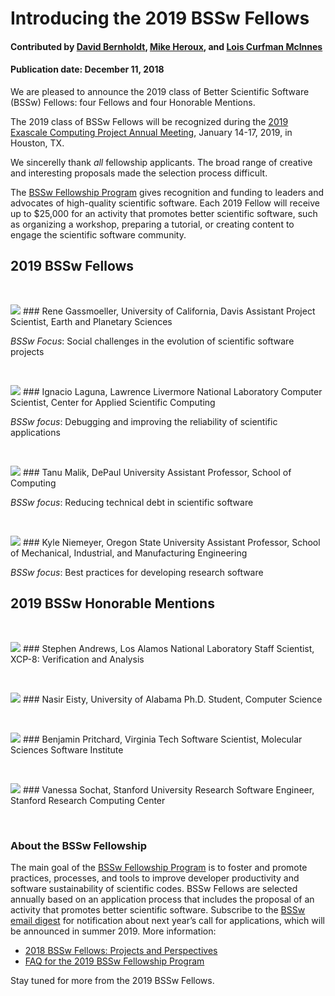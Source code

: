 # Introducing the 2019 BSSw Fellows

#### Contributed by [David Bernholdt](https://github.com/bernhold " David Bernholdt GitHub Profile"), [Mike Heroux](https://github.com/maherou "Mike Heroux GitHub Profile"), and [Lois Curfman McInnes](https://github.com/curfman "Lois Curfman McInnes GitHub Profile") 

#### Publication date: December 11, 2018

We are pleased to announce the 2019 class of Better Scientific Software (BSSw) Fellows: four Fellows and four Honorable Mentions.

The 2019 class of BSSw Fellows will be recognized during the [2019 Exascale Computing Project Annual Meeting](https://www.ecpannualmeeting.com), January 14-17, 2019, in Houston, TX.  

We sincerelly thank _all_ fellowship applicants. The broad range of creative and interesting proposals made the selection process difficult.

The [BSSw Fellowship Program](https://bssw.io/fellowship) gives recognition and funding to leaders and advocates of high-quality scientific software. Each 2019 Fellow will receive up to $25,000 for an activity that promotes better scientific software, such as organizing a workshop, preparing a tutorial, or creating content to engage the scientific software community.  


## 2019 BSSw Fellows
<p>&nbsp;</p>

<img src='https://github.com/betterscientificsoftware/images/raw/master/Blog_1218_Fell_gassmoeller_rene.jpg' class='logo' />
### Rene Gassmoeller, University of California, Davis
Assistant Project Scientist, Earth and Planetary Sciences

_BSSw Focus_: Social challenges in the evolution of scientific software projects

<p>&nbsp;</p>
<img src='https://github.com/betterscientificsoftware/images/raw/master/Blog_1218_Fell_laguna_ignacio.jpg' class='logo' />
### Ignacio Laguna, Lawrence Livermore National Laboratory
Computer Scientist, Center for Applied Scientific Computing

_BSSw focus_: Debugging and improving the reliability of scientific applications

<p>&nbsp;</p>
<img src='https://github.com/betterscientificsoftware/images/raw/master/Blog_1218_Fell_malik_tanu.jpg' class='logo' />
### Tanu Malik, DePaul University
Assistant Professor, School of Computing

_BSSw focus_: Reducing technical debt in scientific software

<p>&nbsp;</p>
<img src='https://github.com/betterscientificsoftware/images/raw/master/Blog_1218_Fell_niemeyer_kyle.jpg' class='logo' />
### Kyle Niemeyer, Oregon State University
Assistant Professor, School of Mechanical, Industrial, and Manufacturing Engineering 

_BSSw focus_: Best practices for developing research software

## 2019 BSSw Honorable Mentions
<p>&nbsp;</p>

<img src='https://github.com/betterscientificsoftware/images/raw/master/Blog_1218_HM_andrews_stephen.jpg' class='logo' />
### Stephen Andrews, Los Alamos National Laboratory
Staff Scientist, XCP-8: Verification and Analysis 
<p>&nbsp;</p>

<img src='https://github.com/betterscientificsoftware/images/raw/master/Blog_1218_HM_eisty_nasir.jpg' class='logo' />
### Nasir Eisty, University of Alabama 
Ph.D. Student, Computer Science
<p>&nbsp;</p>

<img src='https://github.com/betterscientificsoftware/images/raw/master/Blog_1218_HM_prichard_benjamin.jpg' class='logo' />
### Benjamin Pritchard, Virginia Tech
Software Scientist, Molecular Sciences Software Institute
<p>&nbsp;</p>

<img src='https://github.com/betterscientificsoftware/images/raw/master/Blog_1218_HM_sochat_vanessa.jpg' class='logo' />
### Vanessa Sochat, Stanford University
Research Software Engineer, Stanford Research Computing Center
<p>&nbsp;</p>

### About the BSSw Fellowship
The main goal of the [BSSw Fellowship Program](https://bssw.io/fellowship) is to foster and promote practices, processes, and tools to improve developer productivity and software sustainability of scientific codes. BSSw Fellows are selected annually based on an application process that includes the proposal of an activity that promotes better scientific software. Subscribe to the [BSSw email digest](https://bssw.io/pages/receive-our-email-digest) for notification about next year’s call for applications, which will be announced in summer 2019.  More information:

- [2018 BSSw Fellows: Projects and Perspectives](https://bssw.io/resources/bssw-fellows-2018-projects-and-perspectives)
- [FAQ for the 2019 BSSw Fellowship Program](https://bssw.io/resources/bssw-fellowship-program-faq-2019) 

Stay tuned for more from the 2019 BSSw Fellows. 

<!---
Publish: yes
Categories: collaboration
Topics: projects and organizations
Tags: bssw-article
Level: 2
Prerequisites: default
Aggregate: none
--->
